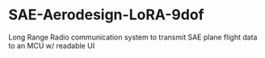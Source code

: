 # SAE-Aerodesign-LoRA-9dof
Long Range Radio communication system to transmit SAE plane flight data to an MCU w/ readable UI
